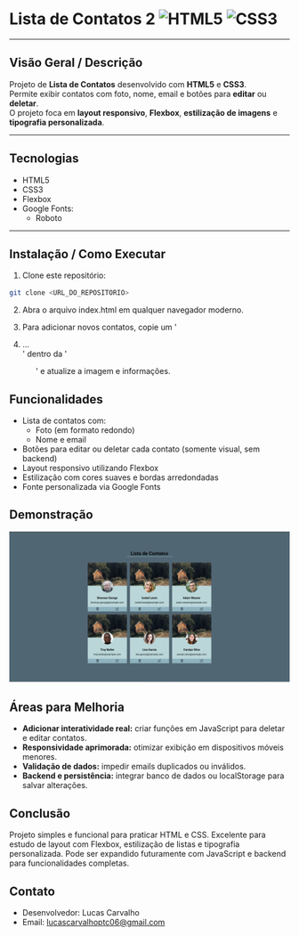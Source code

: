 # Lista de Contatos 2 ![HTML5](https://img.shields.io/badge/HTML5-E34F26?logo=html5&logoColor=white) ![CSS3](https://img.shields.io/badge/CSS3-1572B6?logo=css3&logoColor=white)

---

## Visão Geral / Descrição
Projeto de **Lista de Contatos** desenvolvido com **HTML5** e **CSS3**.  
Permite exibir contatos com foto, nome, email e botões para **editar** ou **deletar**.  
O projeto foca em **layout responsivo**, **Flexbox**, **estilização de imagens** e **tipografia personalizada**.

---

## Tecnologias
- HTML5  
- CSS3  
- Flexbox  
- Google Fonts:
  - Roboto

---

## Instalação / Como Executar
1. Clone este repositório:
```bash
git clone <URL_DO_REPOSITORIO>
```
2. Abra o arquivo index.html em qualquer navegador moderno.

3. Para adicionar novos contatos, copie um '<li class="list">...</li>' dentro da '<ul class="container_list">' e atualize a imagem e informações.

## Funcionalidades
- Lista de contatos com:
  - Foto (em formato redondo)
  - Nome e email
- Botões para editar ou deletar cada contato (somente visual, sem backend)
- Layout responsivo utilizando Flexbox
- Estilização com cores suaves e bordas arredondadas
- Fonte personalizada via Google Fonts

## Demonstração

![Tela da Lista de Contatos](IMG/Tela_lista.png)

## Áreas para Melhoria
- **Adicionar interatividade real:** criar funções em JavaScript para deletar e editar contatos.
- **Responsividade aprimorada:** otimizar exibição em dispositivos móveis menores.
- **Validação de dados:** impedir emails duplicados ou inválidos.
- **Backend e persistência:** integrar banco de dados ou localStorage para salvar alterações.

## Conclusão
Projeto simples e funcional para praticar HTML e CSS.
Excelente para estudo de layout com Flexbox, estilização de listas e tipografia personalizada.
Pode ser expandido futuramente com JavaScript e backend para funcionalidades completas.

## Contato
- Desenvolvedor: Lucas Carvalho
- Email: lucascarvalhoptc06@gmail.com
